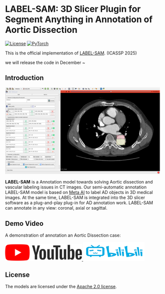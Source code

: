 # LABEL-SAM: 3D Slicer Plugin for Segment Anything in Annotation of Aortic Dissection

[![License](https://img.shields.io/badge/License-Apache_2.0-blue.svg)](https://opensource.org/licenses/Apache-2.0) 
<a href="https://pytorch.org/get-started/locally/"><img alt="PyTorch" src="https://img.shields.io/badge/PyTorch-ee4c2c?logo=pytorch&logoColor=white"></a>

This is the official implementation of [LABEL-SAM](). (ICASSP 2025)

we will release the code in December ~

## Introduction

![](/figs/interface.png)

**LABEL-SAM** is a Annotation model towards solving Aortic dissection and vascular labeling issues in CT images. Our semi-automatic annotation LABEL-SAM model is based on [Meta AI](https://segment-anything.com/) to label AD objects in 3D medical images. At the same time, LABEL-SAM is integrated into the 3D slicer software as a plug-and-play plug-in for AD annotation work. LABEL-SAM can annotate in any view: coronal, axial or sagittal.

## Demo Video

A demonstration of annotation an Aortic Dissection case:

<a href="https://www.youtube.com/watch?v=R3Fzgl1b4JQ">
  <img src="/figs/YouTube.png" alt="Image 1" width="250"/>
</a>
<a href="https://www.bilibili.com/video/BV1QXtwepEQA/?vd_source=4eb5fca2d5207ec68d662e71ae2745e3">
  <img src="/figs/bibili.png" alt="Image 2" width="200"/>
</a>



## License

The models are licensed under the [Apache 2.0 license](./LICENSE).
